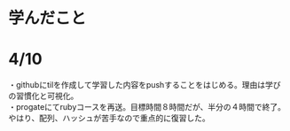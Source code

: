 # 学んだこと

# 4/10
・githubにtilを作成して学習した内容をpushすることをはじめる。理由は学びの習慣化と可視化。<br>
・progateにてrubyコースを再送。目標時間８時間だが、半分の４時間で終了。やはり、配列、ハッシュが苦手なので重点的に復習した。
